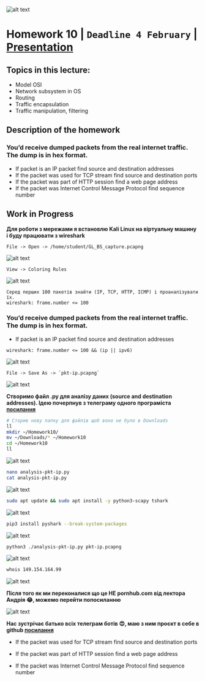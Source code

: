 ![alt text](screen/logo.png)
# Homework 10 | `Deadline 4 February` | [Presentation](https://github.com/iPlugin/EDUC/blob/main/os_network/pres/GlobalLogic%20Lec2%20Networking%20Basics.pdf)
## Topics in this lecture:
- Model OSI
- Network subsystem in OS
- Routing
- Traffic encapsulation
- Traffic manipulation, filtering

## Description of the homework
### You’d receive dumped packets from the real internet traffic. The dump is in hex format.
- If packet is an IP packet find source and destination addresses
- If the packet was used for TCP stream find source and destination ports
- If the packet was part of HTTP session find a web page address
- If the packet was Internet Control Message Protocol find sequence number

## Work in Progress
**Для роботи з мережами я встановлю Kali Linux на віртуальну машину і буду працювати з wireshark**
```
File -> Open -> /home/student/GL_BS_capture.pcapng
```
![alt text](image.png)

```
View -> Coloring Rules
```

![alt text](image-1.png)

```
Серед перших 100 пакетів знайти (IP, TCP, HTTP, ICMP) і проаналізувати їх.
wireshark: frame.number <= 100
```

### You’d receive dumped packets from the real internet traffic. The dump is in hex format.
- If packet is an IP packet find source and destination addresses

```
wireshark: frame.number <= 100 && (ip || ipv6)
```

![alt text](image-2.png)

```
File -> Save As -> `pkt-ip.pcapng`
```

![alt text](image-3.png)

**Створимо файл .py для аналізу даних (source and destination addresses). Ідею почерпнув з телеграму одного програміста [посилання](https://t.me/+Js93xt0NFmJiOWZi)**

``` Bash
# Сторив нову папку для файлів щоб воно не було в Downloads
ll
mkdir ~/Homework10/
mv ~/Downloads/* ~/Homework10
cd ~/Homework10
ll
```

![alt text](image-4.png)

``` Bash
nano analysis-pkt-ip.py
cat analysis-pkt-ip.py
```

![alt text](image-5.png)

``` Bash
sudo apt update && sudo apt install -y python3-scapy tshark
```

![alt text](image-6.png)

``` Bash
pip3 install pyshark --break-system-packages
```

![alt text](image-7.png)

``` Bash
python3 ./analysis-pkt-ip.py pkt-ip.pcapng
```

![alt text](image-8.png)

``` Bash
whois 149.154.164.99
```

![alt text](image-9.png)

**Після того як ми переконалися що це НЕ pornhub.com від лектора Андрія 😂, можемо перейти попосиланню**

![alt text](image-10.png)

**Нас зустрічає батько всіх телеграм ботів 😍, маю з ним проєкт в себе в github [посилання](https://github.com/iPlugin/PROJ/tree/main/py_aiogram_linux)**

- If the packet was used for TCP stream find source and destination ports



- If the packet was part of HTTP session find a web page address



- If the packet was Internet Control Message Protocol find sequence number


